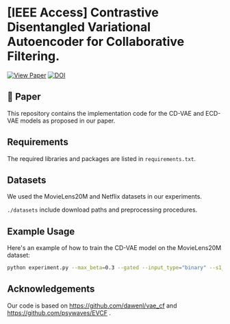 # [IEEE Access] Contrastive Disentangled Variational Autoencoder for Collaborative Filtering.
[![View Paper](https://img.shields.io/badge/View%20Paper-IEEE-00629B)](https://ieeexplore.ieee.org/document/11023251) [![DOI](https://img.shields.io/badge/DOI-10.1109/ACCESS.2025.3576445-blue)](https://doi.org/10.1109/ACCESS.2025.3576445)

## 📄 Paper 

This repository contains the implementation code for the CD-VAE and ECD-VAE models as proposed in our paper.

## Requirements
The required libraries and packages are listed in ```requirements.txt```.

## Datasets
We used the MovieLens20M and Netflix datasets in our experiments. 

```./datasets``` include download paths and preprocessing procedures.

## Example Usage

Here's an example of how to train the CD-VAE model on the MovieLens20M dataset:

```bash
python experiment.py --max_beta=0.3 --gated --input_type="binary" --s1_size=200 --s2_size=200 --z_size=200 --hidden_size=600 --num_layers=2 --note="ml20m(CD-VAE)"
```

## Acknowledgements
Our code is based on https://github.com/dawenl/vae_cf and https://github.com/psywaves/EVCF .
